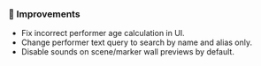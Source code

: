 ### 🎨 Improvements
* Fix incorrect performer age calculation in UI.
* Change performer text query to search by name and alias only.
* Disable sounds on scene/marker wall previews by default.
